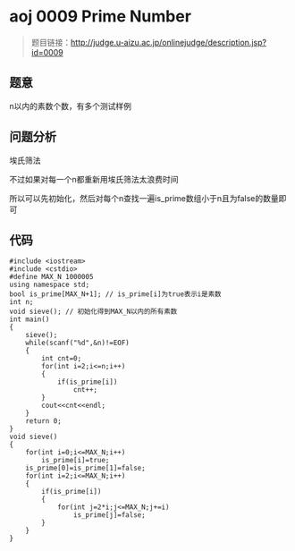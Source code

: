 # aoj 0009 Prime Number
>题目链接：http://judge.u-aizu.ac.jp/onlinejudge/description.jsp?id=0009

## 题意
n以内的素数个数，有多个测试样例
## 问题分析
埃氏筛法

不过如果对每一个n都重新用埃氏筛法太浪费时间

所以可以先初始化，然后对每个n查找一遍is_prime数组小于n且为false的数量即可
## 代码
```
#include <iostream>#include <cstdio>#define MAX_N 1000005using namespace std;bool is_prime[MAX_N+1]; // is_prime[i]为true表示i是素数int n;void sieve(); // 初始化得到MAX_N以内的所有素数int main(){    sieve();    while(scanf("%d",&n)!=EOF)    {        int cnt=0;        for(int i=2;i<=n;i++)        {            if(is_prime[i])                cnt++;        }        cout<<cnt<<endl;    }    return 0;}void sieve(){    for(int i=0;i<=MAX_N;i++)        is_prime[i]=true;    is_prime[0]=is_prime[1]=false;    for(int i=2;i<=MAX_N;i++)    {        if(is_prime[i])        {            for(int j=2*i;j<=MAX_N;j+=i)                is_prime[j]=false;        }    }}
```